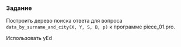 ### Задание

Построить дерево поиска ответа для вопроса
`data_by_surname_and_city(X, Y, S, B, p)` к программе piece_01.pro.

Использовать yEd
